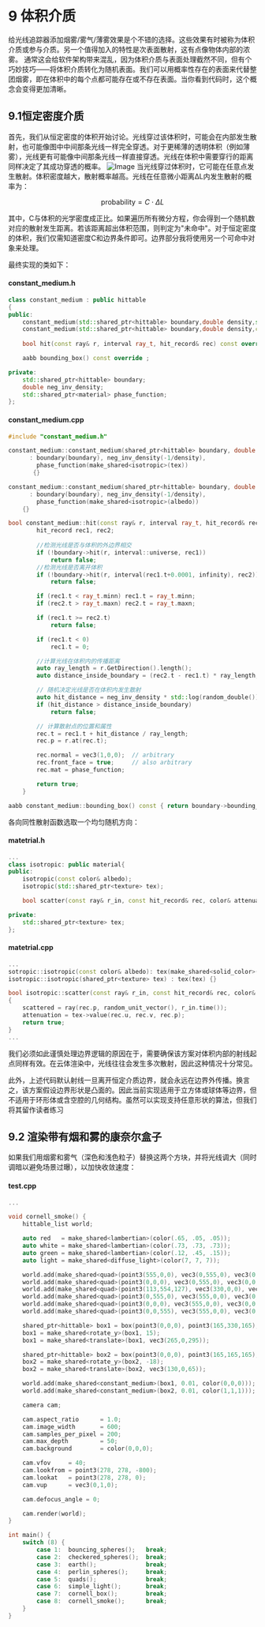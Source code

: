 # 9 体积介质
给光线追踪器添加烟雾/雾气/薄雾效果是个不错的选择。这些效果有时被称为体积介质或参与介质。另一个值得加入的特性是次表面散射，这有点像物体内部的浓雾。
通常这会给软件架构带来混乱，因为体积介质与表面处理截然不同，但有个巧妙技巧——将体积介质转化为随机表面。我们可以用概率性存在的表面来代替整团烟雾，即在体积中的每个点都可能存在或不存在表面。当你看到代码时，这个概念会变得更加清晰。

## 9.1恒定密度介质

首先，我们从恒定密度的体积开始讨论。光线穿过该体积时，可能会在内部发生散射，也可能像图中中间那条光线一样完全穿透。对于更稀薄的透明体积（例如薄雾），光线更有可能像中间那条光线一样直接穿透。光线在体积中需要穿行的距离同样决定了其成功穿透的概率。
![Image](../img/13.png)
当光线穿过体积时，它可能在任意点发生散射。体积密度越大，散射概率越高。光线在任意微小距离ΔL内发生散射的概率为：

$$ \text{probability} = C \cdot \Delta L $$

其中，C与体积的光学密度成正比。如果遍历所有微分方程，你会得到一个随机数对应的散射发生距离。若该距离超出体积范围，则判定为"未命中"。对于恒定密度的体积，我们仅需知道密度C和边界条件即可。边界部分我将使用另一个可命中对象来处理。

最终实现的类如下：
#### constant_medium.h
```c++ {highlight=[] .line-numbers}
class constant_medium : public hittable
{
public:
    constant_medium(std::shared_ptr<hittable> boundary,double density,std::shared_ptr<texture> tex);
    constant_medium(std::shared_ptr<hittable> boundary,double density,const color& albedo);   
    
    bool hit(const ray& r, interval ray_t, hit_record& rec) const override;

    aabb bounding_box() const override ;

private:
    std::shared_ptr<hittable> boundary;
    double neg_inv_density;
    std::shared_ptr<material> phase_function;
};
```
#### constant_medium.cpp
```c++ {highlight=[] .line-numbers}
#include "constant_medium.h"

constant_medium::constant_medium(shared_ptr<hittable> boundary, double density, shared_ptr<texture> tex)
      : boundary(boundary), neg_inv_density(-1/density),
        phase_function(make_shared<isotropic>(tex))
       {}

constant_medium::constant_medium(shared_ptr<hittable> boundary, double density, const color& albedo)
      : boundary(boundary), neg_inv_density(-1/density),
        phase_function(make_shared<isotropic>(albedo))
    {}

bool constant_medium::hit(const ray& r, interval ray_t, hit_record& rec) const  {
        hit_record rec1, rec2;
        
        //检测光线是否与体积的外边界相交
        if (!boundary->hit(r, interval::universe, rec1))
            return false;
        //检测光线是否离开体积
        if (!boundary->hit(r, interval(rec1.t+0.0001, infinity), rec2))
            return false;

        if (rec1.t < ray_t.minn) rec1.t = ray_t.minn;
        if (rec2.t > ray_t.maxn) rec2.t = ray_t.maxn;

        if (rec1.t >= rec2.t)
            return false;

        if (rec1.t < 0)
            rec1.t = 0;

        //计算光线在体积内的传播距离    
        auto ray_length = r.GetDirection().length();
        auto distance_inside_boundary = (rec2.t - rec1.t) * ray_length;

        // 随机决定光线是否在体积内发生散射
        auto hit_distance = neg_inv_density * std::log(random_double());
        if (hit_distance > distance_inside_boundary)
            return false;

        // 计算散射点的位置和属性
        rec.t = rec1.t + hit_distance / ray_length;
        rec.p = r.at(rec.t);

        rec.normal = vec3(1,0,0);  // arbitrary
        rec.front_face = true;     // also arbitrary
        rec.mat = phase_function;

        return true;
    }

aabb constant_medium::bounding_box() const { return boundary->bounding_box(); }
```
各向同性散射函数选取一个均匀随机方向：
#### matetrial.h
```c++ {highlight=[] .line-numbers}
...
class isotropic: public material{
public:
    isotropic(const color& albedo);
    isotropic(std::shared_ptr<texture> tex);

    bool scatter(const ray& r_in, const hit_record& rec, color& attenuation, ray& scattered) const override;

private:
    std::shared_ptr<texture> tex;
};
```

#### matetrial.cpp
```c++ {highlight=[] .line-numbers}
...
sotropic::isotropic(const color& albedo): tex(make_shared<solid_color>(albedo)) {}
isotropic::isotropic(shared_ptr<texture> tex) : tex(tex) {}

bool isotropic::scatter(const ray& r_in, const hit_record& rec, color& attenuation, ray& scattered) const
{
    scattered = ray(rec.p, random_unit_vector(), r_in.time());
    attenuation = tex->value(rec.u, rec.v, rec.p);
    return true;
}
...
```
我们必须如此谨慎处理边界逻辑的原因在于，需要确保该方案对体积内部的射线起点同样有效。在云体渲染中，光线往往会发生多次散射，因此这种情况十分常见。

此外，上述代码默认射线一旦离开恒定介质边界，就会永远在边界外传播。换言之，该方案假设边界形状是凸面的。因此当前实现适用于立方体或球体等边界，但不适用于环形体或含空腔的几何结构。虽然可以实现支持任意形状的算法，但我们将其留作读者练习

## 9.2 渲染带有烟和雾的康奈尔盒子
如果我们用烟雾和雾气（深色和浅色粒子）替换这两个方块，并将光线调大（同时调暗以避免场景过曝），以加快收敛速度：
#### test.cpp
```c++ {highlight=[] .line-numbers}
...

void cornell_smoke() {
    hittable_list world;

    auto red   = make_shared<lambertian>(color(.65, .05, .05));
    auto white = make_shared<lambertian>(color(.73, .73, .73));
    auto green = make_shared<lambertian>(color(.12, .45, .15));
    auto light = make_shared<diffuse_light>(color(7, 7, 7));

    world.add(make_shared<quad>(point3(555,0,0), vec3(0,555,0), vec3(0,0,555), green));
    world.add(make_shared<quad>(point3(0,0,0), vec3(0,555,0), vec3(0,0,555), red));
    world.add(make_shared<quad>(point3(113,554,127), vec3(330,0,0), vec3(0,0,305), light));
    world.add(make_shared<quad>(point3(0,555,0), vec3(555,0,0), vec3(0,0,555), white));
    world.add(make_shared<quad>(point3(0,0,0), vec3(555,0,0), vec3(0,0,555), white));
    world.add(make_shared<quad>(point3(0,0,555), vec3(555,0,0), vec3(0,555,0), white));

    shared_ptr<hittable> box1 = box(point3(0,0,0), point3(165,330,165), white);
    box1 = make_shared<rotate_y>(box1, 15);
    box1 = make_shared<translate>(box1, vec3(265,0,295));

    shared_ptr<hittable> box2 = box(point3(0,0,0), point3(165,165,165), white);
    box2 = make_shared<rotate_y>(box2, -18);
    box2 = make_shared<translate>(box2, vec3(130,0,65));

    world.add(make_shared<constant_medium>(box1, 0.01, color(0,0,0)));
    world.add(make_shared<constant_medium>(box2, 0.01, color(1,1,1)));

    camera cam;

    cam.aspect_ratio      = 1.0;
    cam.image_width       = 600;
    cam.samples_per_pixel = 200;
    cam.max_depth         = 50;
    cam.background        = color(0,0,0);

    cam.vfov     = 40;
    cam.lookfrom = point3(278, 278, -800);
    cam.lookat   = point3(278, 278, 0);
    cam.vup      = vec3(0,1,0);

    cam.defocus_angle = 0;

    cam.render(world);
}

int main() {
    switch (8) {
        case 1:  bouncing_spheres();   break;
        case 2:  checkered_spheres();  break;
        case 3:  earth();              break;
        case 4:  perlin_spheres();     break;
        case 5:  quads();              break;
        case 6:  simple_light();       break;
        case 7:  cornell_box();        break;
        case 8:  cornell_smoke();      break;
    }
}
```